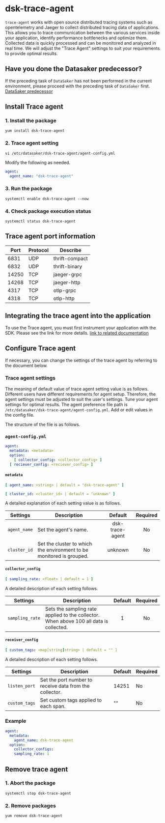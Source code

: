 # dsk-trace-agent

`trace-agent` works with open source distributed tracing systems such as opentelemetry and Jaeger to collect distributed tracing data of applications.
This allows you to trace communication between the various services inside your application, identify performance bottlenecks and optimize them.
Collected data is quickly processed and can be monitored and analyzed in real time.
We will adjust the "Trace Agent" settings to suit your requirements to provide optimal results.

## Have you done the Datasaker predecessor?

If the preceding task of `DataSaker` has not been performed in the current environment, please proceed with the preceding task of `DataSaker` first. [DataSaker predecessor](README.md)

## Install Trace agent

### 1. Install the package
```shell
yum install dsk-trace-agent
```
### 2. Trace agent setting
```shell
vi /etc/datasaker/dsk-trace-agent/agent-config.yml
```
Modify the following as needed.
```yaml
agent:
  agent_name: "dsk-trace-agent"
```
### 3. Run the package
```shell
systemctl enable dsk-trace-agent --now
```
### 4. Check package execution status
```shell
systemctl status dsk-trace-agent
```
## Trace agent port information

| Port | Protocol | Describe |
|---------|---------|----------------|
| 6831 | UDP | thrift-compact |
| 6832 | UDP | thrift-binary |
| 14250 | TCP | jaeger-grpc |
| 14268 | TCP | jaeger-http |
| 4317 | TCP | otlp-grpc |
| 4318 | TCP | otlp-http |

## Integrating the trace agent into the application

To use the Trace agent, you must first instrument your application with the SDK.
Please see the link for more details.
[link to related documentation](https://github.com/datasaker/documentation/tree/main/settings/dsk-trace-agent/Instrumentation)

## Configure Trace agent

If necessary, you can change the settings of the trace agent by referring to the document below.

### Trace agent settings

The meaning of default value of trace agent setting value is as follows.
Different users have different requirements for agent setup.
Therefore, the agent settings must be adjusted to suit the user's settings.
Tune your agent settings for optimal results.
The agent preference file path is `/etc/datasaker/dsk-trace-agent/agent-config.yml`.
Add or edit values ​​in the config file.

The structure of the file is as follows.

### `agent-config.yml`
```yaml
agent:
  metadata: <metadata>
  option:
    [ collector_config: <collector_config> ]
  [ reciever_config: <reciever_config> ]
```
#### `metadata`
```yaml
[ agent_name: <string> | default = "dsk-trace-agent" ]

[ cluster_id: <cluster_id> | default = "unknown" ]
```
A detailed explanation of each setting value is as follows.

| **Settings** | **Description** | **Default** | **Required** |
| -------------------------- | ---------------------------------------------------------------------------------------------------- | :---------: | :----------: |
| `agent_name` | Set the agent's name. | dsk-trace-agent | No |
| `cluster_id` | Set the cluster to which the environment to be monitored is grouped. | unknown | No |

#### `collector_config`
```yaml
[ sampling_rate: <float> | default = 1 ]
```
A detailed description of each setting follows.

| **Settings** | **Description** | **Default** | **Required** |
| -------------------------- | ---------------------------------------------------------------------------------------------------- | :---------: | :----------: |
| `sampling_rate` | Sets the sampling rate applied to the collector. When above 100 all data is collected. | 1 | No |

#### `receiver_config`
```yaml
[ custom_tags: <map[string]string> | default = "" ]
```
A detailed description of each setting follows.

| **Settings** | **Description** | **Default** | **Required** |
| -------------------------- | ---------------------------------------------------------------------------------------------------- | ----------- | ------------ |
| `listen_port` | Set the port number to receive data from the collector. | 14251 | No |
| `custom_tags` | Set custom tags applied to each span. | "" | No |

### Example
```yaml
agent:
  metadata:
    agent_name: dsk-trace-agent 
  option:
    collector_configs:
    sampling_rate: 1
```
## Remove trace agent

### 1. Abort the package
```shell
systemctl stop dsk-trace-agent
```
### 2. Remove packages
```shell
yum remove dsk-trace-agent
```
